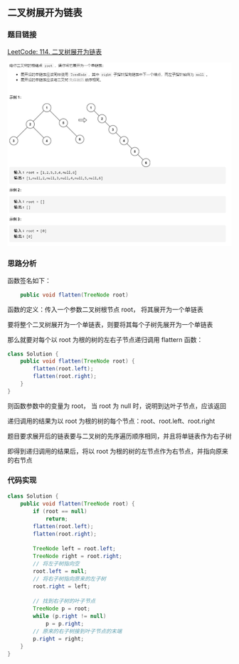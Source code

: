 ## 二叉树展开为链表

### 题目链接

[LeetCode: 114. 二叉树展开为链表](https://leetcode-cn.com/problems/flatten-binary-tree-to-linked-list/)

![示意图](../../pics/二叉树展开为链表.png)

### 思路分析

函数签名如下：

```java
    public void flatten(TreeNode root)
```
函数的定义：传入一个参数二叉树根节点 root， 将其展开为一个单链表

要将整个二叉树展开为一个单链表，则要将其每个子树先展开为一个单链表

那么就要对每个以 root 为根的树的左右子节点递归调用 flattern 函数：

```java
class Solution {
    public void flatten(TreeNode root) {
        flatten(root.left);
        flatten(root.right);
    }
}
```
则函数参数中的变量为 root， 当 root 为 null 时，说明到达叶子节点，应该返回

递归调用的结果为以 root 为根的树的每个节点：root、root.left、root.right

题目要求展开后的链表要与二叉树的先序遍历顺序相同，并且将单链表作为右子树

即得到递归调用的结果后，将以 root 为根的树的左节点作为右节点，并指向原来的右节点

### 代码实现

```java
class Solution {
    public void flatten(TreeNode root) {
        if (root == null)
            return;
        flatten(root.left);
        flatten(root.right);
        
        TreeNode left = root.left;
        TreeNode right = root.right;
        // 将左子树指向空
        root.left = null;
        // 将右子树指向原来的左子树
        root.right = left;
        
        // 找到右子树的叶子节点
        TreeNode p = root;
        while (p.right != null)
            p = p.right;
        // 原来的右子树接到叶子节点的末端
        p.right = right;
    }
}
```



